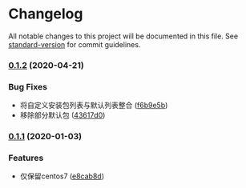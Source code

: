 # Changelog

All notable changes to this project will be documented in this file. See [standard-version](https://github.com/conventional-changelog/standard-version) for commit guidelines.

### [0.1.2](https://github.com/daixijun/ansible-role-toolkit/compare/v0.1.1...v0.1.2) (2020-04-21)


### Bug Fixes

* 将自定义安装包列表与默认列表整合 ([f6b9e5b](https://github.com/daixijun/ansible-role-toolkit/commit/f6b9e5b4e5629b8185140a0d392d1430e96559ce))
* 移除部分默认包 ([43617d0](https://github.com/daixijun/ansible-role-toolkit/commit/43617d0db975cd1db6a62fde009d7d1b81dd5c69))

### [0.1.1](https://github.com/daixijun/ansible-role-toolkit/compare/v0.1.0...v0.1.1) (2020-01-03)


### Features

* 仅保留centos7 ([e8cab8d](https://github.com/daixijun/ansible-role-toolkit/commit/e8cab8d7a667853d95b6587e6b15d4601e928dd0))
